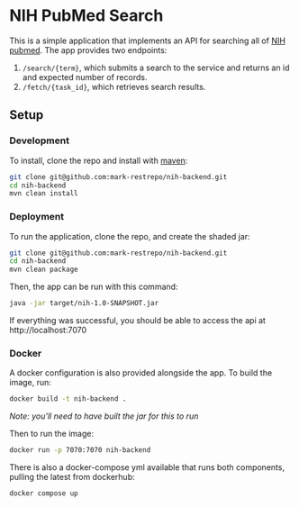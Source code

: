 # NIH PubMed Search

This is a simple application that implements an API for searching all of [NIH pubmed](https://pubmed.ncbi.nlm.nih.gov). The app provides two endpoints:

1. `/search/{term}`, which submits a search to the service and returns an id and expected number of records.
2. `/fetch/{task_id}`, which retrieves search results.

## Setup
### Development
To install, clone the repo and install with [maven](https://maven.apache.org/):

```bash
git clone git@github.com:mark-restrepo/nih-backend.git
cd nih-backend
mvn clean install
```

### Deployment

To run the application, clone the repo, and create the shaded jar:

```bash
git clone git@github.com:mark-restrepo/nih-backend.git
cd nih-backend
mvn clean package
```

Then, the app can be run with this command:

```bash
java -jar target/nih-1.0-SNAPSHOT.jar
```

If everything was successful, you should be able to access the api at http://localhost:7070

### Docker

A docker configuration is also provided alongside the app. To build the image, run:

```bash
docker build -t nih-backend .
```
*Note: you'll need to have built the jar for this to run*

Then to run the image:

```bash
docker run -p 7070:7070 nih-backend
```

There is also a docker-compose yml available that runs both components, pulling the latest from dockerhub:

```bash
docker compose up
```
